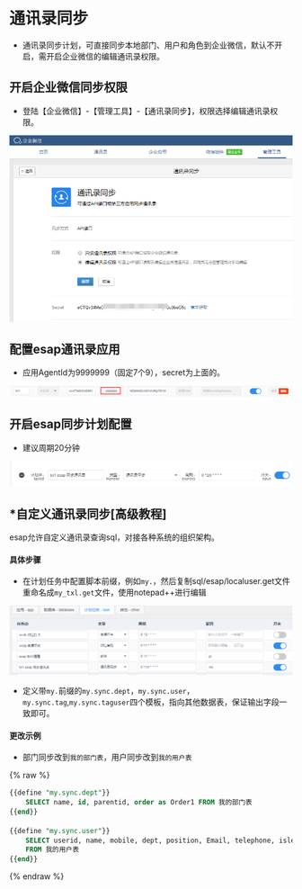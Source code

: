 # 通讯录同步
* 通讯录同步计划，可直接同步本地部门、用户和角色到企业微信，默认不开启，需开启企业微信的编辑通讯录权限。

## 开启企业微信同步权限
* 登陆【企业微信】-【管理工具】-【通讯录同步】，权限选择编辑通讯录权限。

![](./img/txl-1.png)

## 配置esap通讯录应用
* 应用AgentId为9999999（固定7个9），secret为上面的。

![](./img/txl-1.1.png)

## 开启esap同步计划配置
* 建议周期20分钟

![](./img/txl-2.png)

## *自定义通讯录同步[高级教程]
esap允许自定义通讯录查询sql，对接各种系统的组织架构。

#### 具体步骤
* 在计划任务中配置脚本前缀，例如`my.`，然后复制sql/esap/localuser.get文件重命名成`my_txl.get`文件，使用notepad++进行编辑

![](./img/txl-3.png)

* 定义带`my.`前缀的`my.sync.dept`，`my.sync.user`，`my.sync.tag`,`my.sync.taguser`四个模板，指向其他数据表，保证输出字段一致即可。

#### 更改示例
* 部门同步改到`我的部门表`，用户同步改到`我的用户表`

{% raw %}
```sql
{{define "my.sync.dept"}}
	SELECT name, id, parentid, order as Order1 FROM 我的部门表
{{end}}

{{define "my.sync.user"}}
	SELECT userid, name, mobile, dept, position, Email, telephone, isleader, englishname, gender 
	FROM 我的用户表
{{end}}
```
{% endraw %}